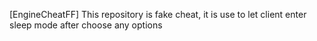 [EngineCheatFF]
This repository is fake cheat, it is use to let client enter sleep mode after choose any options